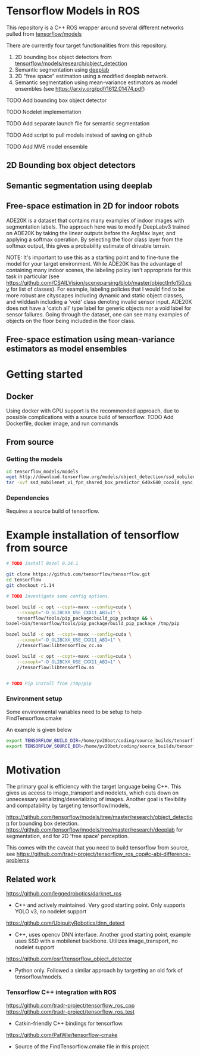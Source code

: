 # Tensorflow Models in ROS
This repository is a C++ ROS wrapper around several different networks pulled from [tensorflow/models](https://github.com/tensorflow/models)

There are currently four target functionalities from this repository.

1. 2D bounding box object detectors from [tensorflow/models/research/object_detection](https://github.com/tensorflow/models/tree/master/research/object_detection)
2. Semantic segmentation using [deeplab](https://github.com/tensorflow/models/tree/master/research/deeplab)
3. 2D "free space" estimation using a modified deeplab network.
4. Semantic segmentation using mean-variance estimators as model ensembles (see https://arxiv.org/pdf/1612.01474.pdf)

TODO Add bounding box object detector

TODO Nodelet implementation

TODO Add separate launch file for semantic segmentation

TODO Add script to pull models instead of saving on github

TODO Add MVE model ensemble

## 2D Bounding box object detectors

## Semantic segmentation using deeplab

## Free-space estimation in 2D for indoor robots
ADE20K is a dataset that contains many examples of indoor images with segmentation labels. The approach here was to modify DeepLabv3 trained on ADE20K by taking the linear outputs before the ArgMax layer, and applying a softmax operation. By selecting the floor class layer from the softmax output, this gives a probability estimate of drivable terrain.

NOTE: It's important to use this as a starting point and to fine-tune the model for your target environment. While ADE20K has the advantage of containing many indoor scenes, the labeling policy isn't appropriate for this task in particular (see https://github.com/CSAILVision/sceneparsing/blob/master/objectInfo150.csv for list of classes). For example, labeling policies that I would find to be more robust are cityscapes including dynamic and static object classes, and wilddash including a 'void' class denoting invalid sensor input. ADE20K does not have a 'catch all' type label for generic objects nor a void label for sensor failures. Going through the dataset, one can see many examples of objects on the floor being included in the floor class.

## Free-space estimation using mean-variance estimators as model ensembles

# Getting started
## Docker

Using docker with GPU support is the recommended approach, due to possible complications with a source build of tensorflow.
TODO Add Dockerfile, docker image, and run commands


## From source
### Getting the models
```sh
cd tensorflow_models/models
wget http://download.tensorflow.org/models/object_detection/ssd_mobilenet_v1_fpn_shared_box_predictor_640x640_coco14_sync_2018_07_03.tar.gz
tar -xvf ssd_mobilenet_v1_fpn_shared_box_predictor_640x640_coco14_sync_2018_07_03.tar.gz
```

### Dependencies
Requires a source build of tensorflow.

# Example installation of tensorflow from source
```sh
# TODO Install Bazel 0.24.1

git clone https://github.com/tensorflow/tensorflow.git
cd tensorflow
git checkout r1.14

# TODO Investigate some config options.

bazel build -c opt --copt=-mavx --config=cuda \
    --cxxopt="-D_GLIBCXX_USE_CXX11_ABI=1" \
    tensorflow/tools/pip_package:build_pip_package && \
bazel-bin/tensorflow/tools/pip_package/build_pip_package /tmp/pip

bazel build -c opt --copt=-mavx --config=cuda \
    --cxxopt="-D_GLIBCXX_USE_CXX11_ABI=1" \
    //tensorflow:libtensorflow_cc.so

bazel build -c opt --copt=-mavx --config=cuda \
    --cxxopt="-D_GLIBCXX_USE_CXX11_ABI=1" \
    //tensorflow:libtensorflow.so


# TODO Pip install from /tmp/pip
```

### Environment setup
Some environmental variables need to be setup to help FindTensorflow.cmake

An example is given below
```sh
export TENSORFLOW_BUILD_DIR=/home/pv20bot/coding/source_builds/tensorflow_build
export TENSORFLOW_SOURCE_DIR=/home/pv20bot/coding/source_builds/tensorflow
```

# Motivation
The primary goal is efficiency with the target language being C++. This gives us access to image_transport and nodelets, which cuts down on unnecessary serializing/deserializing of images. Another goal is flexibility and compatability by targeting tensorflow/models,

https://github.com/tensorflow/models/tree/master/research/object_detection for bounding box detection.
https://github.com/tensorflow/models/tree/master/research/deeplab for segmentation, and for 2D 'free space' perception.

This comes with the caveat that you need to build tensorflow from source, see https://github.com/tradr-project/tensorflow_ros_cpp#c-abi-difference-problems

## Related work
https://github.com/leggedrobotics/darknet_ros
- C++ and actively maintained. Very good starting point. Only supports YOLO v3, no nodelet support

https://github.com/UbiquityRobotics/dnn_detect
- C++, uses opencv DNN interface. Another good starting point, example uses SSD with a mobilenet backbone. Utilizes image_transport, no nodelet support

https://github.com/osrf/tensorflow_object_detector
- Python only. Followed a similar approach by targetting an old fork of tensorflow/models.

### Tensorflow C++ integration with ROS
https://github.com/tradr-project/tensorflow_ros_cpp
https://github.com/tradr-project/tensorflow_ros_test
- Catkin-friendly C++ bindings for tensorflow.

https://github.com/PatWie/tensorflow-cmake
- Source of the FindTensorflow.cmake file in this project
